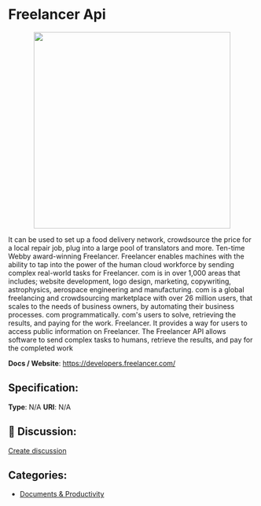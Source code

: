 # Freelancer Api
<p align="center">
    <img width="400" src="https://raw.githubusercontent.com/apis-list/apis-list/apis/freelancer-api/logo_256x256.png" />
</p>

It can be used to set up a food delivery network, crowdsource the price for a local repair job, plug into a large pool of translators and more.  Ten-time Webby award-winning Freelancer. Freelancer enables machines with the ability to tap into the power of the human cloud workforce by sending complex real-world tasks for Freelancer. com is in over 1,000 areas that includes; website development, logo design, marketing, copywriting, astrophysics, aerospace engineering and manufacturing. com is a global freelancing and crowdsourcing marketplace with over 26 million users, that scales to the needs of business owners, by automating their business processes. com programmatically. com's users to solve, retrieving the results, and paying for the work. Freelancer.  It provides a way for users to access public information on Freelancer. The Freelancer API allows software to send complex tasks to humans, retrieve the results, and pay for the completed work

**Docs / Website**: https://developers.freelancer.com/

## Specification:
**Type**:  N/A 
**URI**:  N/A 

## 💬 Discussion:
[Create discussion](link)

## Categories:
- [Documents & Productivity](https://github.com/apis-list/apis-list#documents-and-productivity)






